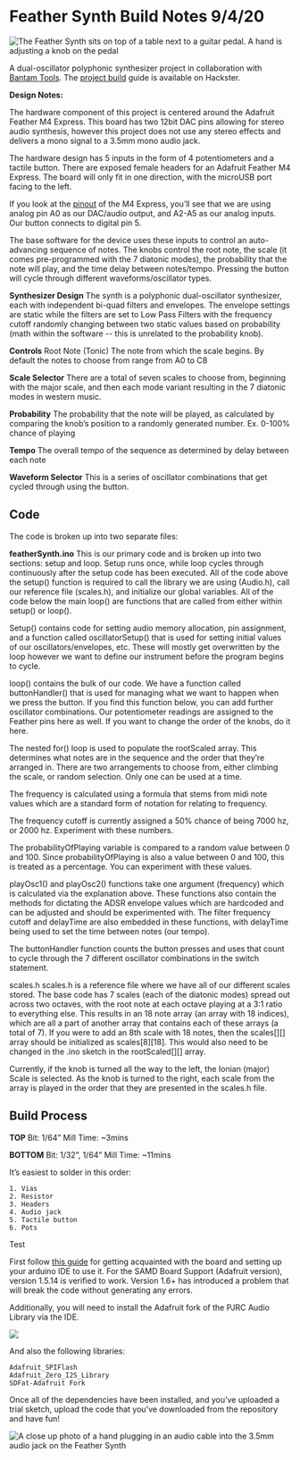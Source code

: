 # Feather Synth Build Notes 9/4/20

![The Feather Synth sits on top of a table next to a guitar pedal.  A hand is adjusting a knob on the pedal](https://github.com/jps723/featherSynth/blob/master/images/fullShot.png)

A dual-oscillator polyphonic synthesizer project in collaboration with [Bantam Tools](https://www.bantamtools.com/).  The [project build](https://www.hackster.io/news/create-a-synth-and-sequencer-using-bantam-tools-desktop-cnc-milling-machine-83a0fdb942a3) guide is available on Hackster.

**Design Notes:**

The hardware component of this project is centered around the Adafruit Feather M4 Express.  This board has two 12bit DAC pins allowing for stereo audio synthesis, however this project does not use any stereo effects and delivers a mono signal to a 3.5mm mono audio jack.  

The hardware design has 5 inputs in the form of 4 potentiometers and a tactile button.  There are exposed female headers for an Adafruit Feather M4 Express.  The board will only fit in one direction, with the microUSB port facing to the left.  

If you look at the [pinout](https://learn.adafruit.com/adafruit-feather-m4-express-atsamd51/pinouts) of the M4 Express, you’ll see that we are using analog pin A0 as our DAC/audio output, and A2-A5 as our analog inputs.  Our button connects to digital pin 5.

The base software for the device uses these inputs to control an auto-advancing sequence of notes.  The knobs control the root note, the scale (it comes pre-programmed with the 7 diatonic modes), the probability that the note will play, and the time delay between notes/tempo.  Pressing the button will cycle through different waveforms/oscillator types.

**Synthesizer Design**
The synth is a polyphonic dual-oscillator synthesizer, each with independent bi-quad filters and envelopes.  The envelope settings are static while the filters are set to Low Pass Filters with the frequency cutoff randomly changing between two static values based on probability (math within the software -- this is unrelated to the probability knob).   

**Controls**
Root Note (Tonic)
The note from which the scale begins.  By default the notes to choose from range from A0 to C8

**Scale Selector**
There are a total of seven scales to choose from, beginning with the major scale, and then each mode variant resulting in the 7 diatonic modes in western music.

**Probability**
The probability that the note will be played, as calculated by comparing the knob’s position to a randomly generated number. Ex. 0-100% chance of playing

**Tempo**
The overall tempo of the sequence as determined by delay between each note

**Waveform Selector**
This is a series of oscillator combinations that get cycled through using the button.

## **Code**
The code is broken up into two separate files:  

**featherSynth.ino**
This is our primary code and is broken up into two sections: setup and loop.  Setup runs once, while loop cycles through continuously after the setup code has been executed. All of the code above the setup() function is required to call the library we are using (Audio.h), call our reference file (scales.h), and initialize our global variables. All of the code below the main loop() are functions that are called from either within setup() or loop().

Setup() contains code for setting audio memory allocation, pin assignment, and a function called oscillatorSetup() that is used for setting initial values of our oscillators/envelopes, etc.  These will mostly get overwritten by the loop however we want to define our instrument before the program begins to cycle.  

loop() contains the bulk of our code. We have a function called buttonHandler() that is used for managing what we want to happen when we press the button. If you find this function below, you can add further oscillator combinations.  Our potentiometer readings are assigned to the Feather pins here as well. If you want to change the order of the knobs, do it here.

The nested for() loop is used to populate the rootScaled array.  This determines what notes are in the sequence and the order that they’re arranged in.  There are two arrangements to choose from, either climbing the scale, or random selection.  Only one can be used at a time.

The frequency is calculated using a formula that stems from midi note values which are a standard form of notation for relating to frequency.

The frequency cutoff is currently assigned a 50% chance of being 7000 hz, or 2000 hz.  Experiment with these numbers.

The probabilityOfPlaying variable is compared to a random value between 0 and 100.  Since probabilityOfPlaying is also a value between 0 and 100, this is treated as a percentage.  You can experiment with these values.

playOsc1() and playOsc2() functions take one argument (frequency) which is calculated via the explanation above.  These functions also contain the methods for dictating the ADSR envelope values which are hardcoded and can be adjusted and should be experimented with.  The filter frequency cutoff and delayTime are also embedded in these functions, with delayTime being used to set the time between notes (our tempo).

The buttonHandler function counts the button presses and uses that count to cycle through the 7 different oscillator combinations in the switch statement.



scales.h
scales.h is a reference file where we have all of our different scales stored.  The base code has 7 scales (each of the diatonic modes) spread out across two octaves, with the root note at each octave playing at a 3:1 ratio to everything else.  This results in an 18 note array (an array with 18 indices), which are all a part of another array that contains each of these arrays (a total of 7).  If you were to add an 8th scale with 18 notes, then the scales[][] array should be initialized as scales[8][18].  This would also need to be changed in the .ino sketch in the rootScaled[][] array.  

Currently, if the knob is turned all the way to the left, the Ionian (major) Scale is selected.  As the knob is turned to the right, each scale from the array is played in the order that they are presented in the scales.h file.

## Build Process

**TOP**
Bit: 1/64”
Mill Time: ~3mins

**BOTTOM**
Bit: 1/32”, 1/64”
Mill Time: ~11mins

It’s easiest to solder in this order:
```
1. Vias
2. Resistor
3. Headers
4. Audio jack
5. Tactile button
6. Pots
```

Test

First follow [this guide](https://learn.adafruit.com/adafruit-feather-m4-express-atsamd51) for getting acquainted with the board and setting up your arduino IDE to use it. For the SAMD Board Support (Adafruit version), version 1.5.14 is verified to work.  Version 1.6+ has introduced a problem that will break the code without generating any errors.

Additionally, you will need to install the Adafruit fork of the PJRC Audio Library via the IDE.  

![](https://i.imgur.com/D8f4R7t.png)


And also the following libraries:

```
Adafruit_SPIFlash
Adafruit_Zero_I2S_Library
SDFat-Adafruit Fork
```

Once all of the dependencies have been installed, and you’ve uploaded a trial sketch, upload the code that you’ve downloaded from the repository and have fun!  

![A close up photo of a hand plugging in an audio cable into the 3.5mm audio jack on the Feather Synth](https://github.com/jps723/featherSynth/blob/master/images/closeup.png)

